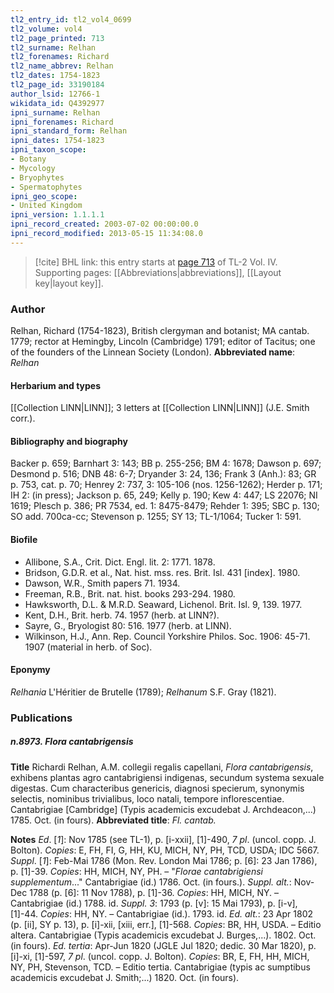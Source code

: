 ```yaml
---
tl2_entry_id: tl2_vol4_0699
tl2_volume: vol4
tl2_page_printed: 713
tl2_surname: Relhan
tl2_forenames: Richard
tl2_name_abbrev: Relhan
tl2_dates: 1754-1823
tl2_page_id: 33190184
author_lsid: 12766-1
wikidata_id: Q4392977
ipni_surname: Relhan
ipni_forenames: Richard
ipni_standard_form: Relhan
ipni_dates: 1754-1823
ipni_taxon_scope: 
- Botany
- Mycology
- Bryophytes
- Spermatophytes
ipni_geo_scope: 
- United Kingdom
ipni_version: 1.1.1.1
ipni_record_created: 2003-07-02 00:00:00.0
ipni_record_modified: 2013-05-15 11:34:08.0
---
```



> [!cite] BHL link: this entry starts at [page 713](https://www.biodiversitylibrary.org/page/33190184) of TL-2 Vol. IV.
> Supporting pages: [[Abbreviations|abbreviations]], [[Layout key|layout key]].

### Author

Relhan, Richard (1754-1823), British clergyman and botanist; MA cantab. 1779; rector at Hemingby, Lincoln (Cambridge) 1791; editor of Tacitus; one of the founders of the Linnean Society (London). 
**Abbreviated name**: *Relhan*

#### Herbarium and types

[[Collection LINN|LINN]]; 3 letters at [[Collection LINN|LINN]] (J.E. Smith corr.).

#### Bibliography and biography

Backer p. 659; Barnhart 3: 143; BB p. 255-256; BM 4: 1678; Dawson p. 697; Desmond p. 516; DNB 48: 6-7; Dryander 3: 24, 136; Frank 3 (Anh.): 83; GR p. 753, cat. p. 70; Henrey 2: 737, 3: 105-106 (nos. 1256-1262); Herder p. 171; IH 2: (in press); Jackson p. 65, 249; Kelly p. 190; Kew 4: 447; LS 22076; NI 1619; Plesch p. 386; PR 7534, ed. 1: 8475-8479; Rehder 1: 395; SBC p. 130; SO add. 700ca-cc; Stevenson p. 1255; SY 13; TL-1/1064; Tucker 1: 591.

#### Biofile

- Allibone, S.A., Crit. Dict. Engl. lit. 2: 1771. 1878.
- Bridson, G.D.R. et al., Nat. hist. mss. res. Brit. Isl. 431 \[index\]. 1980.
- Dawson, W.R., Smith papers 71. 1934.
- Freeman, R.B., Brit. nat. hist. books 293-294. 1980.
- Hawksworth, D.L. & M.R.D. Seaward, Lichenol. Brit. Isl. 9, 139. 1977.
- Kent, D.H., Brit. herb. 74. 1957 (herb. at LINN?).
- Sayre, G., Bryologist 80: 516. 1977 (herb. at LINN).
- Wilkinson, H.J., Ann. Rep. Council Yorkshire Philos. Soc. 1906: 45-71. 1907 (material in herb. of Soc).

#### Eponymy

*Relhania* L'Héritier de Brutelle (1789); *Relhanum* S.F. Gray (1821).

### Publications

##### n.8973. Flora cantabrigensis

**Title**
Richardi Relhan, A.M. collegii regalis capellani, *Flora cantabrigensis*, exhibens plantas agro cantabrigiensi indigenas, secundum systema sexuale digestas. Cum characteribus genericis, diagnosi specierum, synonymis selectis, nominibus trivialibus, loco natali, tempore inflorescentiae. Cantabrigiae \[Cambridge\] (Typis academicis excudebat J. Archdeacon,...) 1785. Oct. (in fours).
**Abbreviated title**: *Fl. cantab.*

**Notes**
*Ed*. \[*1*\]: Nov 1785 (see TL-1), p. \[i-xxii\], \[1\]-490, *7 pl*. (uncol. copp. J. Bolton). *Copies*: E, FH, FI, G, HH, KU, MICH, NY, PH, TCD, USDA; IDC 5667.
*Suppl*. \[*1*\]: Feb-Mai 1786 (Mon. Rev. London Mai 1786; p. \[6\]: 23 Jan 1786), p. \[1\]-39.
*Copies*: HH, MICH, NY, PH. – "*Florae cantabrigiensi supplementum*..." Cantabrigiae (id.) 1786. Oct. (in fours.).
*Suppl. alt.*: Nov-Dec 1788 (p. \[6\]: 11 Nov 1788), p. \[1\]-36. *Copies*: HH, MICH, NY. – Cantabrigiae (id.) 1788. id.
*Suppl. 3*: 1793 (p. \[v\]: 15 Mai 1793), p. \[i-v\], \[1\]-44. *Copies*: HH, NY. – Cantabrigiae (id.). 1793. id.
*Ed. alt.*: 23 Apr 1802 (p. \[ii\], SY p. 13), p. \[i\]-xii, \[xiii, err.\], \[1\]-568. *Copies*: BR, HH, USDA. – Editio altera. Cantabrigiae (Typis academicis excudebat J. Burges,...). 1802. Oct. (in fours).
*Ed. tertia*: Apr-Jun 1820 (JGLE Jul 1820; dedic. 30 Mar 1820), p. \[i\]-xi, \[1\]-597, *7 pl*. (uncol. copp. J. Bolton). *Copies*: BR, E, FH, HH, MICH, NY, PH, Stevenson, TCD.  – Editio tertia. Cantabrigiae (typis ac sumptibus academicis excudebat J. Smith;...) 1820. Oct. (in fours).

